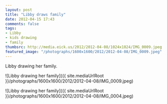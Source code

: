 ```yaml
---
layout: post
title: "Libby draws family"
date: 2012-04-15 17:43
comments: false
tags: 
- Libby
- kids drawing
- family
thumbsrc: http://media.eick.us/2012/2012-04-08/1024x1024/IMG_0009.jpeg
featured_image: "/photographs/1600x1600/2012/2012-04-08/IMG_0009.jpeg"
---
```

Libby drawing her family.



![Libby drawing her family]({{ site.mediaUrlRoot }}/photographs/1600x1600/2012/2012-04-08/IMG_0009.jpeg)




![Libby drawing her family]({{ site.mediaUrlRoot }}/photographs/1600x1600/2012/2012-04-08/IMG_0004.jpeg)

